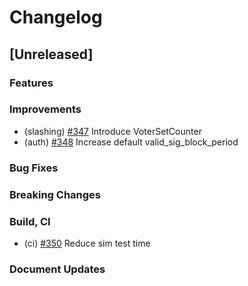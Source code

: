 # Changelog

## [Unreleased]

### Features

### Improvements
* (slashing) [\#347](https://github.com/line/lbm-sdk/pull/347) Introduce VoterSetCounter 
* (auth) [\#348](https://github.com/line/lbm-sdk/pull/348) Increase default valid_sig_block_period

### Bug Fixes

### Breaking Changes

### Build, CI
* (ci) [\#350](https://github.com/line/lbm-sdk/pull/350) Reduce sim test time
 
### Document Updates

